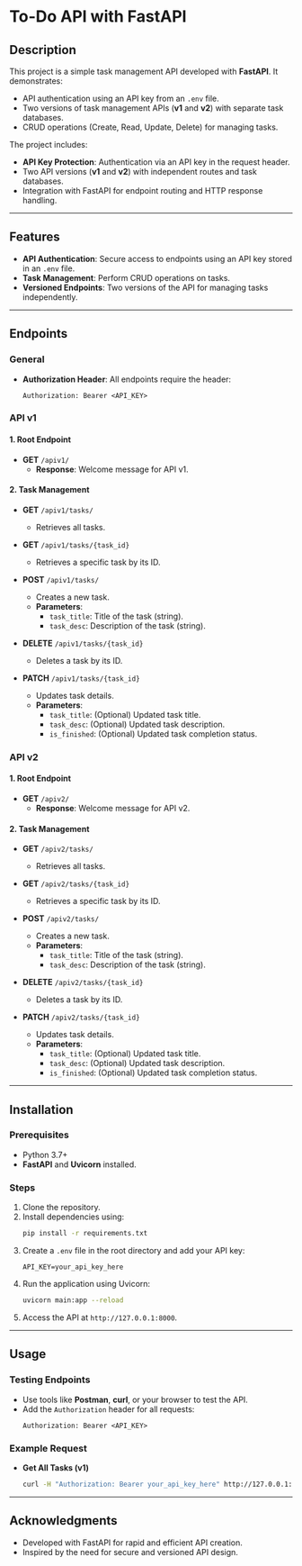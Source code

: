 # To-Do API with FastAPI

## Description
This project is a simple task management API developed with **FastAPI**. It demonstrates:
- API authentication using an API key from an `.env` file.
- Two versions of task management APIs (**v1** and **v2**) with separate task databases.
- CRUD operations (Create, Read, Update, Delete) for managing tasks.

The project includes:
- **API Key Protection**: Authentication via an API key in the request header.
- Two API versions (**v1** and **v2**) with independent routes and task databases.
- Integration with FastAPI for endpoint routing and HTTP response handling.

---

## Features
- **API Authentication**: Secure access to endpoints using an API key stored in an `.env` file.
- **Task Management**: Perform CRUD operations on tasks.
- **Versioned Endpoints**: Two versions of the API for managing tasks independently.

---

## Endpoints

### General
- **Authorization Header**: All endpoints require the header:
  ```
  Authorization: Bearer <API_KEY>
  ```

### API v1
#### 1. Root Endpoint
- **GET** `/apiv1/`
  - **Response**: Welcome message for API v1.

#### 2. Task Management
- **GET** `/apiv1/tasks/`
  - Retrieves all tasks.

- **GET** `/apiv1/tasks/{task_id}`
  - Retrieves a specific task by its ID.

- **POST** `/apiv1/tasks/`
  - Creates a new task.
  - **Parameters**:
    - `task_title`: Title of the task (string).
    - `task_desc`: Description of the task (string).

- **DELETE** `/apiv1/tasks/{task_id}`
  - Deletes a task by its ID.

- **PATCH** `/apiv1/tasks/{task_id}`
  - Updates task details.
  - **Parameters**:
    - `task_title`: (Optional) Updated task title.
    - `task_desc`: (Optional) Updated task description.
    - `is_finished`: (Optional) Updated task completion status.

### API v2
#### 1. Root Endpoint
- **GET** `/apiv2/`
  - **Response**: Welcome message for API v2.

#### 2. Task Management
- **GET** `/apiv2/tasks/`
  - Retrieves all tasks.

- **GET** `/apiv2/tasks/{task_id}`
  - Retrieves a specific task by its ID.

- **POST** `/apiv2/tasks/`
  - Creates a new task.
  - **Parameters**:
    - `task_title`: Title of the task (string).
    - `task_desc`: Description of the task (string).

- **DELETE** `/apiv2/tasks/{task_id}`
  - Deletes a task by its ID.

- **PATCH** `/apiv2/tasks/{task_id}`
  - Updates task details.
  - **Parameters**:
    - `task_title`: (Optional) Updated task title.
    - `task_desc`: (Optional) Updated task description.
    - `is_finished`: (Optional) Updated task completion status.

---

## Installation

### Prerequisites
- Python 3.7+
- **FastAPI** and **Uvicorn** installed.

### Steps
1. Clone the repository.
2. Install dependencies using:
   ```bash
   pip install -r requirements.txt
   ```
3. Create a `.env` file in the root directory and add your API key:
   ```env
   API_KEY=your_api_key_here
   ```
4. Run the application using Uvicorn:
   ```bash
   uvicorn main:app --reload
   ```
5. Access the API at `http://127.0.0.1:8000`.

---

## Usage

### Testing Endpoints
- Use tools like **Postman**, **curl**, or your browser to test the API.
- Add the `Authorization` header for all requests:
  ```
  Authorization: Bearer <API_KEY>
  ```

### Example Request
- **Get All Tasks (v1)**
  ```bash
  curl -H "Authorization: Bearer your_api_key_here" http://127.0.0.1:8000/apiv1/tasks/
  ```

---

## Acknowledgments
- Developed with FastAPI for rapid and efficient API creation.
- Inspired by the need for secure and versioned API design.
